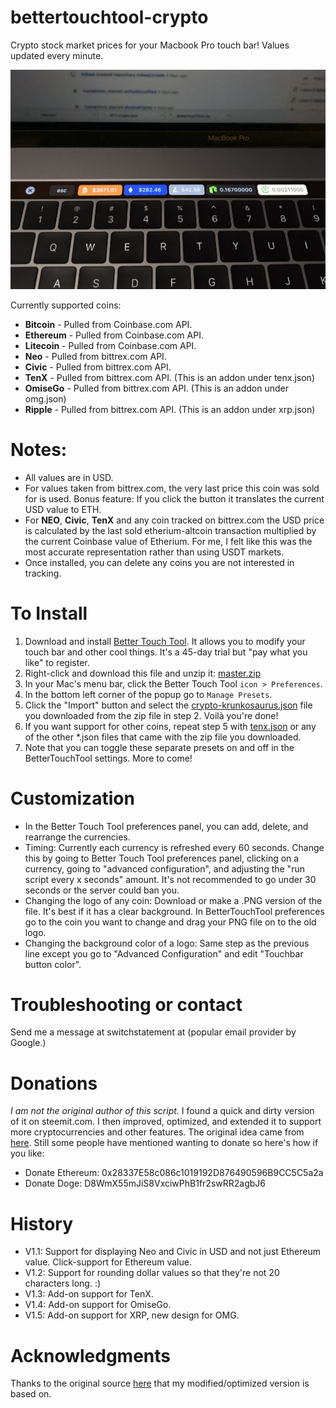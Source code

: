 # bettertouchtool-crypto
Crypto stock market prices for your Macbook Pro touch bar! Values updated every minute.

![Screenshot](example.jpg)

Currently supported coins: 
- **Bitcoin** - Pulled from Coinbase.com API.
- **Ethereum** - Pulled from Coinbase.com API.
- **Litecoin** - Pulled from Coinbase.com API.
- **Neo** - Pulled from bittrex.com API.
- **Civic** - Pulled from bittrex.com API.
- **TenX** - Pulled from bittrex.com API. (This is an addon under tenx.json)
- **OmiseGo** - Pulled from bittrex.com API. (This is an addon under omg.json)
- **Ripple** - Pulled from bittrex.com API. (This is an addon under xrp.json)

# Notes: 
- All values are in USD.
- For values taken from bittrex.com, the very last price this coin was sold for is used. Bonus feature: If you click the button it translates the current USD value to ETH.
- For **NEO**, **Civic**, **TenX** and any coin tracked on bittrex.com the USD price is calculated by the last sold etherium-altcoin transaction multiplied by the current Coinbase value of Etherium. For me, I felt like this was the most accurate representation rather than using USDT markets.
- Once installed, you can delete any coins you are not interested in tracking.

# To Install

1. Download and install [Better Touch Tool](https://www.boastr.net/downloads/). It allows you to modify your touch bar and other cool things. It's a 45-day trial but "pay what you like" to register.
2. Right-click and download this file and unzip it: [master.zip](https://github.com/krunkosaurus/bettertouchtool-crypto/archive/master.zip)
3. In your Mac's menu bar, click the Better Touch Tool `icon > Preferences`.
4. In the bottom left corner of the popup go to `Manage Presets`. 
5. Click the "Import" button and select the [crypto-krunkosaurus.json](https://raw.githubusercontent.com/krunkosaurus/bettertouchtool-crypto/master/crypto-krunkosaurus.json) file you downloaded from the zip file in step 2. Voilà you're done!
6. If you want support for other coins, repeat step 5 with [tenx.json](https://raw.githubusercontent.com/krunkosaurus/bettertouchtool-crypto/master/tenx.json) or any of the other *.json files that came with the zip file you downloaded.
7. Note that you can toggle these separate presets on and off in the BetterTouchTool settings. More to come!

# Customization

- In the Better Touch Tool preferences panel, you can add, delete, and rearrange the currencies.
- Timing: Currently each currency is refreshed every 60 seconds. Change this by going to Better Touch Tool preferences panel, clicking on a currency, going to "advanced configuration", and adjusting the "run script every x seconds" amount. It's not recommended to go under 30 seconds or the server could ban you.
- Changing the logo of any coin: Download or make a .PNG version of the file. It's best if it has a clear background. In BetterTouchTool preferences go to the coin you want to change and drag your PNG file on to the old logo.
- Changing the background color of a logo: Same step as the previous line except you go to "Advanced Configuration" and edit "Touchbar button color". 

# Troubleshooting or contact

Send me a message at switchstatement at (popular email provider by Google.)

# Donations

_I am not the original author of this script._ I found a quick and dirty version of it on steemit.com. I then improved, optimized, and extended it to support more cryptocurrencies and other features. The original idea came from [here](https://steemit.com/neo/@awesomemo/get-the-latest-price-of-neo-on-your-macbook-touchbar).  Still some people have mentioned wanting to donate so here's how if you like:

- Donate Ethereum: 0x28337E58c086c1019192D876490596B9CC5C5a2a
- Donate Doge: D8WmX55mJiS8VxciwPhB1fr2swRR2agbJ6


# History
- V1.1: Support for displaying Neo and Civic in USD and not just Ethereum value. Click-support for Ethereum value.
- V1.2: Support for rounding dollar values so that they're not 20 characters long. :)
- V1.3: Add-on support for TenX.
- V1.4: Add-on support for OmiseGo.
- V1.5: Add-on support for XRP, new design for OMG.

# Acknowledgments

Thanks to the original source [here](https://steemit.com/neo/@awesomemo/get-the-latest-price-of-neo-on-your-macbook-touchbar) that my modified/optimized version is based on.
